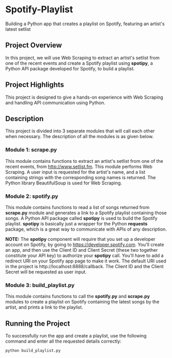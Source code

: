 # Spotify-Playlist
Building a Python app that creates a playlist on Spotify, featuring an artist's latest setlist


## Project Overview
In this project, we will use Web Scraping to extract an artist's setlist from one of the recent events and create a Spotify playlist using **spotipy**, a Python API package developed for Spotify, to build a playlist.


## Project Highlights
This project is designed to give a hands-on experience with Web Scraping and handling API communication using Python.


## Description
This project is divided into 3 separate modules that will call each other when necessary. The description of all the modules is as given below.

### Module 1: scrape.py
This module contains functions to extract an artist's setlist from one of the recent events, from http://www.setlist.fm. This module performs Web Scraping. A user input is requested for the artist's name, and a list containing strings with the corresponding song names is returned. The Python library BeautifulSoup is used for Web Scraping.

### Module 2: spotify.py
This module contains functions to read a list of songs returned from **scrape.py** module and generates a link to a Spotify playlist containing those songs. A Python API package called **spotipy** is used to build the Spotify playlist. **spotipy** is basically just a wrapper for the Python **requests** package, which is a great way to communicate with APIs of any description.

**NOTE:** The **spotipy** component will require that you set up a developer account on Spotify, by going to https://developer.spotify.com. You'll create an app, and then use the Client ID and Client Secret (these two together constitute your API key) to authorize your **spotipy** call. You'll have to add a redirect URI on your Spotify app page to make it work. The default URI used in the project is http://localhost:8888/callback. The Client ID and the Client Secret will be requested as user input.

### Module 3: build_playlist.py
This module contains functions to call the **spotify.py** and **scrape.py** modules to create a playlist on Spotify containing the latest songs by the artist, and prints a link to the playlist.

## Running the Project
To successfully run the app and create a playlist, use the following command and enter all the requested details correctly:

```
python build_playlist.py
```
